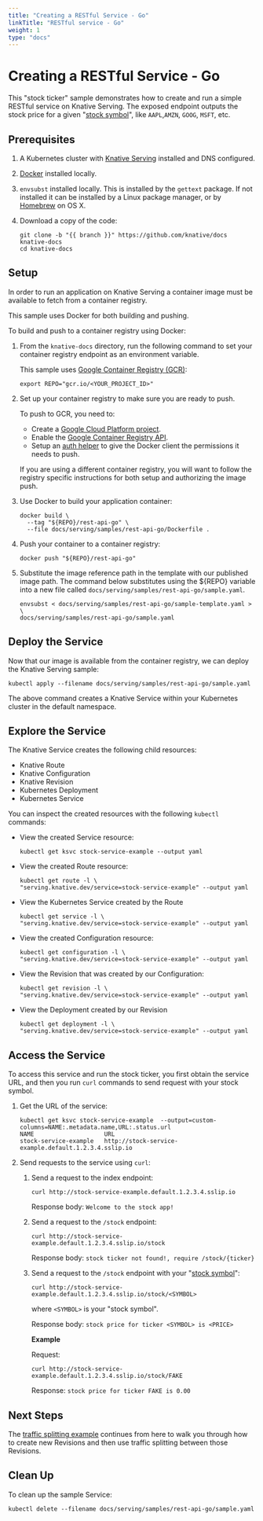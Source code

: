 ```yaml
---
title: "Creating a RESTful Service - Go"
linkTitle: "RESTful service - Go"
weight: 1
type: "docs"
---
```


# Creating a RESTful Service - Go

This "stock ticker" sample demonstrates how to create and run a simple RESTful
service on Knative Serving. The exposed endpoint outputs the stock price for a
given "[stock symbol](https://www.marketwatch.com/tools/quotes/lookup.asp)",
like `AAPL`,`AMZN`, `GOOG`, `MSFT`, etc.

## Prerequisites

1. A Kubernetes cluster with [Knative Serving](../../../install/) installed
   and DNS configured.
1. [Docker](https://docs.docker.com/get-started/#prepare-your-docker-environment)
   installed locally.
1. `envsubst` installed locally. This is installed by the `gettext` package. If
   not installed it can be installed by a Linux package manager, or by
   [Homebrew](https://brew.sh/) on OS X.
1. Download a copy of the code:

   ```shell
   git clone -b "{{ branch }}" https://github.com/knative/docs knative-docs
   cd knative-docs
   ```

## Setup

In order to run an application on Knative Serving a container image must be
available to fetch from a container registry.

This sample uses Docker for both building and pushing.

To build and push to a container registry using Docker:

1. From the `knative-docs` directory, run the following command to set your 
   container registry endpoint as an environment variable.
   
   This sample uses
   [Google Container Registry (GCR)](https://cloud.google.com/container-registry/):
   
    ```shell
    export REPO="gcr.io/<YOUR_PROJECT_ID>"
    ```

1. Set up your container registry to make sure you are ready to push.

   To push to GCR, you need to:

   - Create a
     [Google Cloud Platform project](https://cloud.google.com/resource-manager/docs/creating-managing-projects#creating_a_project).
   - Enable the
     [Google Container Registry API](https://console.cloud.google.com/apis/library/containerregistry.googleapis.com).
   - Setup an
     [auth helper](https://cloud.google.com/container-registry/docs/advanced-authentication#gcloud_as_a_docker_credential_helper)
     to give the Docker client the permissions it needs to push.

   If you are using a different container registry, you will want to follow the
   registry specific instructions for both setup and authorizing the image push.

1. Use Docker to build your application container:

   ```shell
   docker build \
     --tag "${REPO}/rest-api-go" \
     --file docs/serving/samples/rest-api-go/Dockerfile .
   ```

1. Push your container to a container registry:

   ```shell
   docker push "${REPO}/rest-api-go"
   ```

1. Substitute the image reference path in the template with our published image
   path. The command below substitutes using the \${REPO} variable into a new
   file called `docs/serving/samples/rest-api-go/sample.yaml`.

   ```shell
   envsubst < docs/serving/samples/rest-api-go/sample-template.yaml > \
   docs/serving/samples/rest-api-go/sample.yaml
   ```

## Deploy the Service

Now that our image is available from the container registry, we can deploy the
Knative Serving sample:

```shell
kubectl apply --filename docs/serving/samples/rest-api-go/sample.yaml
```

The above command creates a Knative Service within your Kubernetes cluster in
the default namespace.

## Explore the Service

The Knative Service creates the following child resources:

- Knative Route
- Knative Configuration
- Knative Revision
- Kubernetes Deployment
- Kubernetes Service

You can inspect the created resources with the following `kubectl` commands:

- View the created Service resource:

  ```shell
  kubectl get ksvc stock-service-example --output yaml
  ```

- View the created Route resource:

  ```shell
  kubectl get route -l \
  "serving.knative.dev/service=stock-service-example" --output yaml
  ```

- View the Kubernetes Service created by the Route

  ```shell
  kubectl get service -l \
  "serving.knative.dev/service=stock-service-example" --output yaml
  ```

- View the created Configuration resource:

  ```shell
  kubectl get configuration -l \
  "serving.knative.dev/service=stock-service-example" --output yaml
  ```

- View the Revision that was created by our Configuration:

  ```shell
  kubectl get revision -l \
  "serving.knative.dev/service=stock-service-example" --output yaml
  ```

- View the Deployment created by our Revision

  ```shell
  kubectl get deployment -l \
  "serving.knative.dev/service=stock-service-example" --output yaml
  ```

## Access the Service

To access this service and run the stock ticker, you first obtain the service URL,
and then you run `curl` commands to send request with your stock symbol.

1. Get the URL of the service:

   ```shell
   kubectl get ksvc stock-service-example  --output=custom-columns=NAME:.metadata.name,URL:.status.url
   NAME                    URL
   stock-service-example   http://stock-service-example.default.1.2.3.4.sslip.io
   ```

2. Send requests to the service using `curl`:

   1. Send a request to the index endpoint:

      ```shell
      curl http://stock-service-example.default.1.2.3.4.sslip.io
      ```

      Response body: `Welcome to the stock app!`

   2. Send a request to the `/stock` endpoint:

      ```shell
      curl http://stock-service-example.default.1.2.3.4.sslip.io/stock
      ```

      Response body: `stock ticker not found!, require /stock/{ticker}`

   3. Send a request to the `/stock` endpoint with your
      "[stock symbol](https://www.marketwatch.com/tools/quotes/lookup.asp)":

      ```shell
      curl http://stock-service-example.default.1.2.3.4.sslip.io/stock/<SYMBOL>
      ```

      where `<SYMBOL>` is your "stock symbol".

      Response body: `stock price for ticker <SYMBOL> is <PRICE>`

      **Example**

      Request:

      ```shell
      curl http://stock-service-example.default.1.2.3.4.sslip.io/stock/FAKE
      ```

      Response: `stock price for ticker FAKE is 0.00`

## Next Steps

The [traffic splitting example](../traffic-splitting/) continues from
here to walk you through how to create new Revisions and then use traffic
splitting between those Revisions.

## Clean Up

To clean up the sample Service:

```shell
kubectl delete --filename docs/serving/samples/rest-api-go/sample.yaml
```
